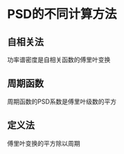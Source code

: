 # PSD的不同计算方法

## 自相关法
  功率谱密度是自相关函数的傅里叶变换
      
## 周期函数
  周期函数的PSD系数是傅里叶级数的平方
 
## 定义法
  傅里叶变换的平方除以周期
